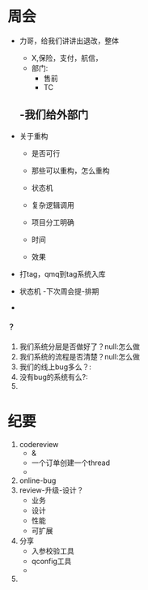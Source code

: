 # 周会
- 力哥，给我们讲讲出退改，整体
  - X,保险，支付，航信，
  - 部门:
    - 售前
    - TC

  -我们给外部门
   -
- 关于重构
  - 是否可行
  - 那些可以重构，怎么重构
   - 状态机
   - 复杂逻辑调用
   - 项目分工明确

  - 时间
  - 效果

- 打tag，qmq到tag系统入库
- 状态机 -下次周会提-排期
-

#### ？
1. 我们系统分层是否做好了？null:怎么做
2. 我们系统的流程是否清楚？null:怎么做
3. 我们的线上bug多么？:
4. 没有bug的系统有么?:
5.



# 纪要
1. codereview
   - &
   - 一个订单创建一个thread
   -
2. online-bug
3. review-升级-设计？
   - 业务
   - 设计
   - 性能
   - 可扩展
4. 分享
   - 入参校验工具
   - qconfig工具
   -
5.
